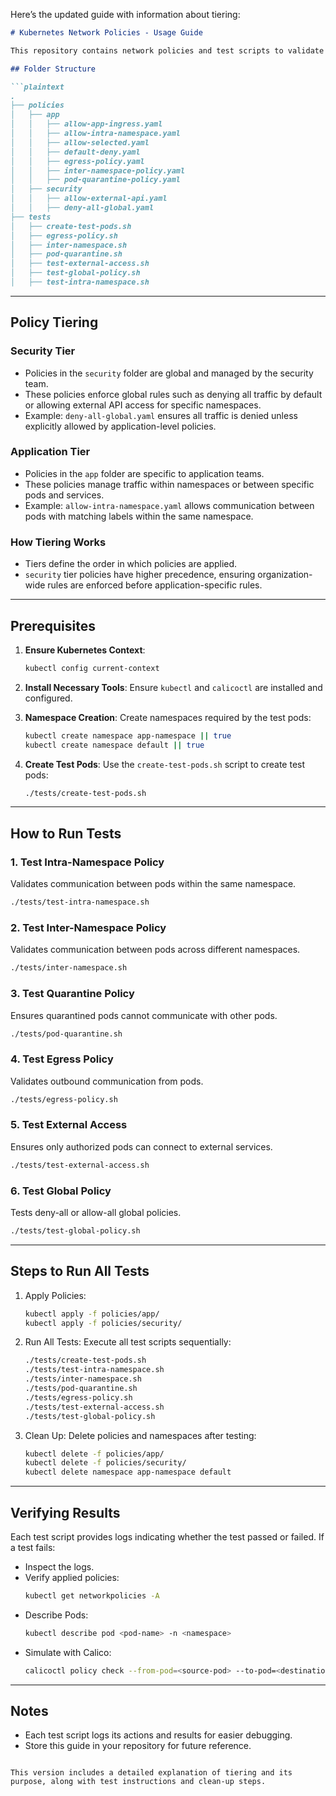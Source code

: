 Here’s the updated guide with information about tiering:

```markdown
# Kubernetes Network Policies - Usage Guide

This repository contains network policies and test scripts to validate network isolation and connectivity within a Kubernetes cluster. The policies are organized into tiers (`app` and `security`), and test scripts are provided to validate their functionality.

## Folder Structure

```plaintext
.
├── policies
│   ├── app
│   │   ├── allow-app-ingress.yaml
│   │   ├── allow-intra-namespace.yaml
│   │   ├── allow-selected.yaml
│   │   ├── default-deny.yaml
│   │   ├── egress-policy.yaml
│   │   ├── inter-namespace-policy.yaml
│   │   ├── pod-quarantine-policy.yaml
│   ├── security
│   │   ├── allow-external-api.yaml
│   │   ├── deny-all-global.yaml
├── tests
│   ├── create-test-pods.sh
│   ├── egress-policy.sh
│   ├── inter-namespace.sh
│   ├── pod-quarantine.sh
│   ├── test-external-access.sh
│   ├── test-global-policy.sh
│   ├── test-intra-namespace.sh
```

---

## Policy Tiering

### **Security Tier**
- Policies in the `security` folder are global and managed by the security team.
- These policies enforce global rules such as denying all traffic by default or allowing external API access for specific namespaces.
- Example: `deny-all-global.yaml` ensures all traffic is denied unless explicitly allowed by application-level policies.

### **Application Tier**
- Policies in the `app` folder are specific to application teams.
- These policies manage traffic within namespaces or between specific pods and services.
- Example: `allow-intra-namespace.yaml` allows communication between pods with matching labels within the same namespace.

### **How Tiering Works**
- Tiers define the order in which policies are applied.
- `security` tier policies have higher precedence, ensuring organization-wide rules are enforced before application-specific rules.

---

## Prerequisites

1. **Ensure Kubernetes Context**:
   ```bash
   kubectl config current-context
   ```

2. **Install Necessary Tools**:
   Ensure `kubectl` and `calicoctl` are installed and configured.

3. **Namespace Creation**:
   Create namespaces required by the test pods:
   ```bash
   kubectl create namespace app-namespace || true
   kubectl create namespace default || true
   ```

4. **Create Test Pods**:
   Use the `create-test-pods.sh` script to create test pods:
   ```bash
   ./tests/create-test-pods.sh
   ```

---

## How to Run Tests

### **1. Test Intra-Namespace Policy**
Validates communication between pods within the same namespace.
   ```bash
   ./tests/test-intra-namespace.sh
   ```

### **2. Test Inter-Namespace Policy**
Validates communication between pods across different namespaces.
   ```bash
   ./tests/inter-namespace.sh
   ```

### **3. Test Quarantine Policy**
Ensures quarantined pods cannot communicate with other pods.
   ```bash
   ./tests/pod-quarantine.sh
   ```

### **4. Test Egress Policy**
Validates outbound communication from pods.
   ```bash
   ./tests/egress-policy.sh
   ```

### **5. Test External Access**
Ensures only authorized pods can connect to external services.
   ```bash
   ./tests/test-external-access.sh
   ```

### **6. Test Global Policy**
Tests deny-all or allow-all global policies.
   ```bash
   ./tests/test-global-policy.sh
   ```

---

## Steps to Run All Tests

1. Apply Policies:
   ```bash
   kubectl apply -f policies/app/
   kubectl apply -f policies/security/
   ```

2. Run All Tests:
   Execute all test scripts sequentially:
   ```bash
   ./tests/create-test-pods.sh
   ./tests/test-intra-namespace.sh
   ./tests/inter-namespace.sh
   ./tests/pod-quarantine.sh
   ./tests/egress-policy.sh
   ./tests/test-external-access.sh
   ./tests/test-global-policy.sh
   ```

3. Clean Up:
   Delete policies and namespaces after testing:
   ```bash
   kubectl delete -f policies/app/
   kubectl delete -f policies/security/
   kubectl delete namespace app-namespace default
   ```

---

## Verifying Results

Each test script provides logs indicating whether the test passed or failed. If a test fails:
- Inspect the logs.
- Verify applied policies:
  ```bash
  kubectl get networkpolicies -A
  ```
- Describe Pods:
  ```bash
  kubectl describe pod <pod-name> -n <namespace>
  ```
- Simulate with Calico:
  ```bash
  calicoctl policy check --from-pod=<source-pod> --to-pod=<destination-pod>
  ```

---

## Notes
- Each test script logs its actions and results for easier debugging.
- Store this guide in your repository for future reference.
```

This version includes a detailed explanation of tiering and its purpose, along with test instructions and clean-up steps.
